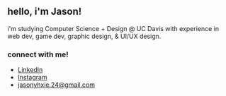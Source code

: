 ## hello, i'm Jason!

<!--
**ocrzjx24/ocrzjx24** is a ✨ _special_ ✨ repository because its `README.md` (this file) appears on your GitHub profile.

Here are some ideas to get you started:

- 🔭 I’m currently working on ...
- 🌱 I’m currently learning ...
- 👯 I’m looking to collaborate on ...
- 🤔 I’m looking for help with ...
- 💬 Ask me about ...
- 📫 How to reach me: ...
- 😄 Pronouns: ...
- ⚡ Fun fact: ...
-->

i'm studying Computer Science + Design @ UC Davis with experience in web dev, game dev, graphic design, & UI/UX design.

### connect with me!

- [LinkedIn](https://www.linkedin.com/in/jason-yuanhao-xie/)
- [Instagram](https://www.instagram.com/ocrz.jx24/)
- jasonyhxie.24@gmail.com
